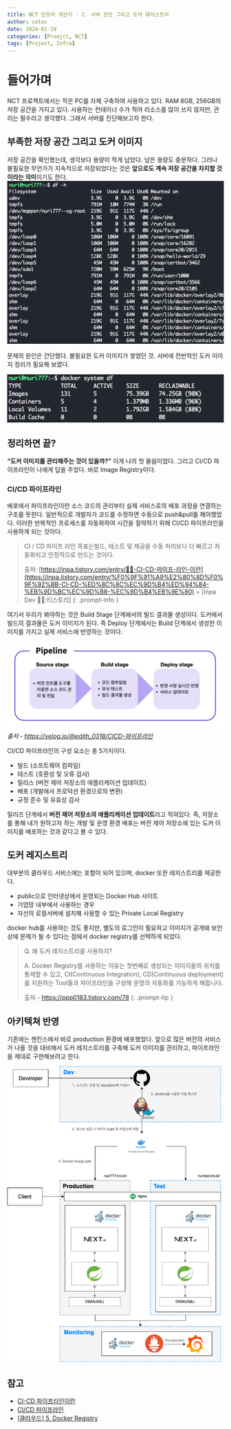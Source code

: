 ```yaml
---
title: NCT 인프라 개선기 - 2. 서버 진단 그리고 도커 레지스트리
author: cotes
date: 2024-01-19
categories: [Proejct, NCT]
tags: [Project, Infra]
---
```


# 들어가며

NCT 프로젝트에서는 작은 PC를 자체 구축하여 사용하고 있다. RAM 8GB, 256GB의 저장 공간을 가지고 있다. 사용하는 컨테이너 수가 적어 리소스를 많이 쓰지 않지만, 관리는 필수라고 생각했다. 그래서 서버를 진단해보고자 한다.

## 부족한 저장 공간 그리고 도커 이미지

저장 공간을 확인했는데, 생각보다 용량이 적게 남았다. 남은 용량도 충분하다. 그러나 불필요한 무언가가 지속적으로 저장되었다는 것은 **앞으로도 계속 저장 공간을 차지할 것이라는 의미**이기도 한다.
![](/assets/img/post/2024-01-19/df.png)

문제의 원인은 간단했다. 불필요한 도커 이미지가 쌓였던 것. 서버에 전반적인 도커 이미지 정리가 필요해 보였다.

![file](/assets/img/post/2024-01-19/docker_df.png)

## 정리하면 끝?

**“도커 이미지를 관리해주는 것이 있을까?”** 이게 나의 첫 물음이었다. 그리고 CI/CD 파이프라인이 나에게 답을 주었다. 바로 Image Registry이다.

### CI/CD 파이프라인

배포에서 파이프라인이란 소스 코드의 관리부터 실제 서비스로의 배포 과정을 연결하는 구조를 뜻한다. 일반적으로 개발자가 코드를 수정하면 수동으로 push&pull를 해야했었다. 이러한 반복적인 프로세스를 자동화하여 시간을 절약하기 위해 CI/CD 파이프라인을 사용하게 되는 것이다.

> CI / CD 파이프 라인 목표는빌드, 테스트 및 제공을 수동 처리보다 더 빠르고 자동화되고 안정적으로 만드는 것이다.
>
> 출처: [https://inpa.tistory.com/entry/👩‍💻-CI-CD-파이프-라인-이란](https://inpa.tistory.com/entry/%F0%9F%91%A9%E2%80%8D%F0%9F%92%BB-CI-CD-%ED%8C%8C%EC%9D%B4%ED%94%84-%EB%9D%BC%EC%9D%B8-%EC%9D%B4%EB%9E%80) > [Inpa Dev 👨‍💻:티스토리]
{: .prompt-info }

여기서 우리가 봐야하는 것은 Build Stage 단계에서의 빌드 결과물 생성이다. 도커에서 빌드의 결과물은 도커 이미지가 된다. 즉 Deploy 단계에서는 Build 단계에서 생성한 이미지를 가지고 실제 서비스에 반영하는 것이다.

![](/assets/img/post/2024-01-19/CI:CD%20pipeline.png)
_출처 - https://velog.io/@edith_0318/CICD-파이프라인_

CI/CD 파이프라인의 구성 요소는 총 5가지이다.

- 빌드 (소프트웨어 컴파일)
- 테스트 (호환성 및 오류 검사)
- 릴리스 (버전 제어 저장소의 애플리케이션 업데이트)
- 배포 (개발에서 프로덕션 환경으로의 변환)
- 규정 준수 및 유효성 검사

릴리즈 단계에서 **버전 제어 저장소의 애플리케이션 업데이트**라고 적혀있다. 즉, 저장소를 통해 내가 원하고자 하는 개발 및 운영 환경 배포는 버전 제어 저장소에 있는 도커 이미지를 배포하는 것과 같다고 볼 수 있다.

## 도커 레지스트리

대부분의 클라우드 서비스에는 포함이 되어 있으며, docker 또한 레지스트리를 제공한다.

- public으로 인터넷상에서 운영되는 Docker Hub 사이트
- 기업망 내부에서 사용하는 경우
- 자신의 로컬서버에 설치해 사용할 수 있는 Private Local Registry

docker hub를 사용하는 것도 좋지만, 별도의 로그인이 필요하고 이미지가 공개돼 보안상에 문제가 될 수 있다는 점에서 docker registry를 선택하게 되었다.

> Q. 왜 도커 레지스트리를 사용하지?
>
> A. Docker Registry를 사용하는 이유는 첫번째로 생성되는 이미지들의 위치를 통제할 수 있고, CI(Continuous Integration), CD(Continuous deployment)를 지원하는 Tool들과 파이프라인을 구성해 운영의 자동화를 가능하게 해줍니다.
>
> 출처 - https://ppp0183.tistory.com/78
{: .prompt-tip }

## 아키텍쳐 반영

기존에는 젠킨스에서 바로 production 환경에 배포했었다. 앞으로 많은 버전의 서비스가 나올 것을 대비해서 도커 레지스트리를 구축해 도커 이미지를 관리하고, 파이프라인을 제대로 구현해보려고 한다.

![](/assets/img/post/2024-01-19/20240119_nct_arch_v0.2.png)

## 참고

- [CI-CD 파이프라인이란](https://inpa.tistory.com/entry/👩‍💻-CI-CD-파이프-라인-이란)
- [CI/CD 파이프라인](https://velog.io/@edith_0318/CICD-파이프라인)
- [[클라우드] 5. Docker Registry](https://ppp0183.tistory.com/78)
